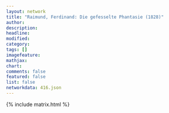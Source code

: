 ```yaml
---
layout: network
title: "Raimund, Ferdinand: Die gefesselte Phantasie (1828)"
author:
description:
headline:
modified:
category:
tags: []
imagefeature: 
mathjax: 
chart: 
comments: false
featured: false
list: false
networkdata: 416.json
---
```

{% include matrix.html %}
